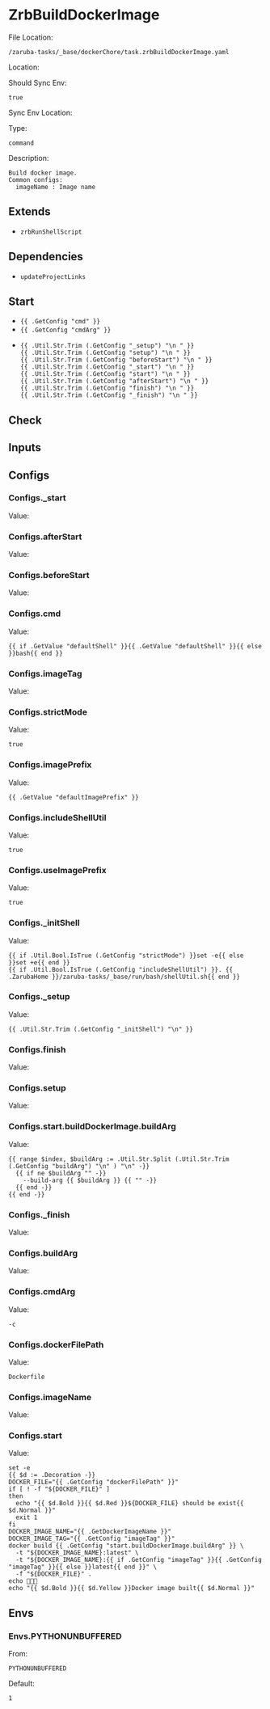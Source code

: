 
# ZrbBuildDockerImage

File Location:

    /zaruba-tasks/_base/dockerChore/task.zrbBuildDockerImage.yaml


Location:




Should Sync Env:

    true


Sync Env Location:




Type:

    command


Description:

    Build docker image.
    Common configs:
      imageName : Image name




## Extends

* `zrbRunShellScript`


## Dependencies

* `updateProjectLinks`


## Start

* `{{ .GetConfig "cmd" }}`
* `{{ .GetConfig "cmdArg" }}`
*
    ```
    {{ .Util.Str.Trim (.GetConfig "_setup") "\n " }}
    {{ .Util.Str.Trim (.GetConfig "setup") "\n " }}
    {{ .Util.Str.Trim (.GetConfig "beforeStart") "\n " }}
    {{ .Util.Str.Trim (.GetConfig "_start") "\n " }}
    {{ .Util.Str.Trim (.GetConfig "start") "\n " }}
    {{ .Util.Str.Trim (.GetConfig "afterStart") "\n " }}
    {{ .Util.Str.Trim (.GetConfig "finish") "\n " }}
    {{ .Util.Str.Trim (.GetConfig "_finish") "\n " }}

    ```


## Check




## Inputs


## Configs


### Configs._start

Value:





### Configs.afterStart

Value:





### Configs.beforeStart

Value:





### Configs.cmd

Value:

    {{ if .GetValue "defaultShell" }}{{ .GetValue "defaultShell" }}{{ else }}bash{{ end }}



### Configs.imageTag

Value:





### Configs.strictMode

Value:

    true



### Configs.imagePrefix

Value:

    {{ .GetValue "defaultImagePrefix" }}



### Configs.includeShellUtil

Value:

    true



### Configs.useImagePrefix

Value:

    true



### Configs._initShell

Value:

    {{ if .Util.Bool.IsTrue (.GetConfig "strictMode") }}set -e{{ else }}set +e{{ end }}
    {{ if .Util.Bool.IsTrue (.GetConfig "includeShellUtil") }}. {{ .ZarubaHome }}/zaruba-tasks/_base/run/bash/shellUtil.sh{{ end }}




### Configs._setup

Value:

    {{ .Util.Str.Trim (.GetConfig "_initShell") "\n" }}



### Configs.finish

Value:





### Configs.setup

Value:





### Configs.start.buildDockerImage.buildArg

Value:

    {{ range $index, $buildArg := .Util.Str.Split (.Util.Str.Trim (.GetConfig "buildArg") "\n" ) "\n" -}}
      {{ if ne $buildArg "" -}}
        --build-arg {{ $buildArg }} {{ "" -}}
      {{ end -}}
    {{ end -}}




### Configs._finish

Value:





### Configs.buildArg

Value:





### Configs.cmdArg

Value:

    -c



### Configs.dockerFilePath

Value:

    Dockerfile



### Configs.imageName

Value:





### Configs.start

Value:

    set -e
    {{ $d := .Decoration -}}
    DOCKER_FILE="{{ .GetConfig "dockerFilePath" }}"
    if [ ! -f "${DOCKER_FILE}" ]
    then
      echo "{{ $d.Bold }}{{ $d.Red }}${DOCKER_FILE} should be exist{{ $d.Normal }}"
      exit 1
    fi
    DOCKER_IMAGE_NAME="{{ .GetDockerImageName }}"
    DOCKER_IMAGE_TAG="{{ .GetConfig "imageTag" }}"
    docker build {{ .GetConfig "start.buildDockerImage.buildArg" }} \
      -t "${DOCKER_IMAGE_NAME}:latest" \
      -t "${DOCKER_IMAGE_NAME}:{{ if .GetConfig "imageTag" }}{{ .GetConfig "imageTag" }}{{ else }}latest{{ end }}" \
      -f "${DOCKER_FILE}" .
    echo 🎉🎉🎉
    echo "{{ $d.Bold }}{{ $d.Yellow }}Docker image built{{ $d.Normal }}"




## Envs


### Envs.PYTHONUNBUFFERED

From:

    PYTHONUNBUFFERED


Default:

    1